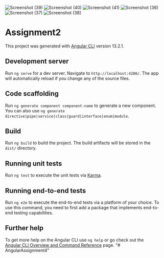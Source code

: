 
![Screenshot (39)](https://user-images.githubusercontent.com/40827670/156339549-205c086b-b696-4a83-87e1-c8ce6bb76012.png)
![Screenshot (40)](https://user-images.githubusercontent.com/40827670/156339559-975fa640-65d7-4c98-8431-9ca7f165cd6d.png)
![Screenshot (41)](https://user-images.githubusercontent.com/40827670/156339568-86867c89-b579-44ea-b443-7ea66e83cdf0.png)
![Screenshot (36)](https://user-images.githubusercontent.com/40827670/156339575-123f3842-9e9e-43a9-b1bc-8cca51f180ae.png)
![Screenshot (37)](https://user-images.githubusercontent.com/40827670/156339578-e139e0bd-b961-4110-a1e2-7b84585231f1.png)
![Screenshot (38)](https://user-images.githubusercontent.com/40827670/156339585-4dfab4fc-3199-4a3c-9a22-a529a015269c.png)








# Assignment2

This project was generated with [Angular CLI](https://github.com/angular/angular-cli) version 13.2.1.

## Development server

Run `ng serve` for a dev server. Navigate to `http://localhost:4200/`. The app will automatically reload if you change any of the source files.

## Code scaffolding

Run `ng generate component component-name` to generate a new component. You can also use `ng generate directive|pipe|service|class|guard|interface|enum|module`.

## Build

Run `ng build` to build the project. The build artifacts will be stored in the `dist/` directory.

## Running unit tests

Run `ng test` to execute the unit tests via [Karma](https://karma-runner.github.io).

## Running end-to-end tests

Run `ng e2e` to execute the end-to-end tests via a platform of your choice. To use this command, you need to first add a package that implements end-to-end testing capabilities.

## Further help

To get more help on the Angular CLI use `ng help` or go check out the [Angular CLI Overview and Command Reference](https://angular.io/cli) page.
"# AngularAssignment4" 
